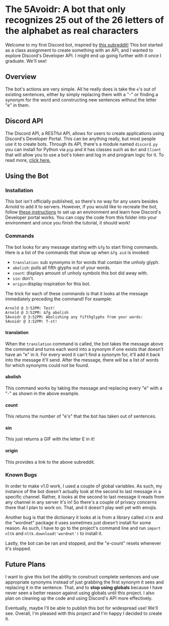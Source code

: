 # The 5Avoidr: A bot that only recognizes 25 out of the 26 letters of the alphabet as real characters

Welcome to my first Discord bot, inspired by [this subreddit!](https://www.reddit.com/r/AVoid5/) This bot started as a class assignment to create something with an API, and I wanted to explore Discord's Developer API. I might end up going further with it once I graduate. We'll see!

## Overview

The bot's actions are very simple. All he really does is take the `e`'s out of existing sentences, either by simply replacing them with a "-" or finding a synonym for the word and constructing new sentences without the letter "e" in them. 

## Discord API 

The Discord API, a RESTful API, allows for users to create applications using Discord's Developer Portal. This can be anything really, but most people use it to create bots. Through its API, there's a module named `discord.py` you can install for Python via `pip` and it has classes such as `Bot` and `Client` that will allow you to use a bot's token and log in and program logic for it. To read more, [click here.](https://discord.com/developers/docs/reference)

## Using the Bot

### Installation

This bot isn't officially published, so there's no way for any users besides Arnold to add it to servers. However, if you would like to recreate the bot, follow [these instructions](https://www.freecodecamp.org/news/create-a-discord-bot-with-python/) to set up an environment and learn how Discord's Developer portal works. You can copy the code from this folder into your environment and once you finish the tutorial, it should work!

### Commands

The bot looks for any message starting with `&fg` to start firing commands. Here is a list of the commands that show up when `&fg aid` is invoked:

* `translation`: sub synonyms in for words that contain the unholy glyph.
*  `abolish`: pulls all fifth glyphs out of your words.
*  `count`: displays amount of unholy symbols this bot did away with.
*  `sin`: don't.
*  `origin`:display inspiration for this bot.

The trick for each of these commands is that it looks at the message immediately preceding the command! For example:

```
Arnold @ 3:52PM: Test!
Arnold @ 3:52PM: &fg abolish
5Avoidr @ 3:52PM: Abolishing any fifthglyphs from your words:
5Avoidr @ 3:52PM: T-st!
```

#### translation

When the `translation` command is called, the bot takes the message above the command and turns each word into a synonym if one exists that doesn't have an "e" in it. For every word it can't find a synonym for, it'll add it back into the message it'll send. After the message, there will be a list of words for which synonyms could not be found.

#### abolish

This command works by taking the message and replacing every "e" with a "-" as shown in the above example.

#### count

This returns the number of "e's" that the bot has taken out of sentences.

#### sin

This just returns a GIF with the letter E in it!

#### origin

This provides a link to the above subreddit. 

### Known Bugs

In order to make v1.0 work, I used a couple of global variables. As such, my instance of the bot doesn't actually look at the second to last message in a specific channel. Rather, it looks at the second to last message it reads from any channel in any server it's in! So there's a couple of privacy concerns there that I plan to work on. That, and it doesn't play well yet with emojis. 

Another bug is that the dictionary it looks at is from a library called `nltk` and the "wordnet" package it uses sometimes just doesn't install for some reason. As such, I have to go to the project's command line and run `import nltk` and `nltk.download('wordnet')` to install it.

Lastly, the bot can be ran and stopped, and the "e-count" resets whenever it's stopped.



## Future Plans

I want to give this bot the ability to construct complete sentences and use appropriate synonyms instead of just grabbing the first synonym it sees and replacing it in the sentence. That, and to **stop using globals** because I have never seen a better reason against using globals until this project. I also plan on cleaning up the code and using Discord's API more effectively.

Eventually, maybe I'll be able to publish this bot for widespread use! We'll see. Overall, I'm pleased with this project and I'm happy I decided to create it.